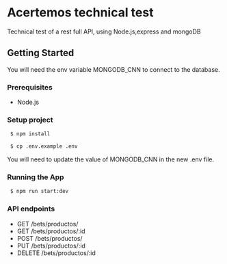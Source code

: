 # Acertemos technical test

Technical test of a rest full API, using Node.js,express and mongoDB 

## Getting Started

You will need the env variable MONGODB_CNN to connect to the database.

### Prerequisites
 
- Node.js


### Setup project 


```bash
 $ npm install 

 $ cp .env.example .env
```
You will need to update the value of MONGODB_CNN in the new .env file.

### Running the App 

```bash
 $ npm run start:dev
```

### API endpoints 

- GET /bets/productos/ 
- GET /bets/productos/:id
- POST /bets/productos/
- PUT /bets/productos/:id
- DELETE /bets/productos/:id